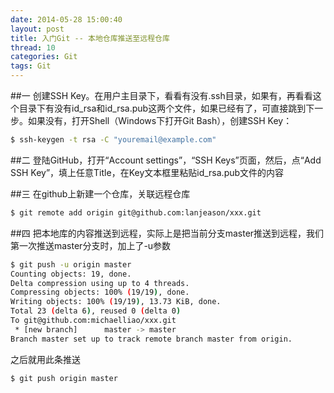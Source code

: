 ```yaml
---
date: 2014-05-28 15:00:40
layout: post
title: 入门Git -- 本地仓库推送至远程仓库
thread: 10
categories: Git
tags: Git
---
```


##一
创建SSH Key。在用户主目录下，看看有没有.ssh目录，如果有，再看看这个目录下有没有id_rsa和id_rsa.pub这两个文件，如果已经有了，可直接跳到下一步。如果没有，打开Shell（Windows下打开Git Bash），创建SSH Key：

```bash
$ ssh-keygen -t rsa -C "youremail@example.com"
```

##二
登陆GitHub，打开“Account settings”，“SSH Keys”页面，然后，点“Add SSH Key”，填上任意Title，在Key文本框里粘贴id_rsa.pub文件的内容

##三
在github上新建一个仓库，关联远程仓库

```bash
$ git remote add origin git@github.com:lanjeason/xxx.git
```

##四
把本地库的内容推送到远程，实际上是把当前分支master推送到远程，我们第一次推送master分支时，加上了-u参数

```bash
$ git push -u origin master
Counting objects: 19, done.
Delta compression using up to 4 threads.
Compressing objects: 100% (19/19), done.
Writing objects: 100% (19/19), 13.73 KiB, done.
Total 23 (delta 6), reused 0 (delta 0)
To git@github.com:michaelliao/xxx.git
 * [new branch]      master -> master
Branch master set up to track remote branch master from origin.
```

之后就用此条推送

```bash
$ git push origin master
```
